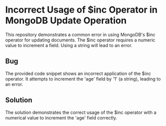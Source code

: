 # Incorrect Usage of $inc Operator in MongoDB Update Operation
This repository demonstrates a common error in using MongoDB's $inc operator for updating documents.  The $inc operator requires a numeric value to increment a field.  Using a string will lead to an error.

## Bug
The provided code snippet shows an incorrect application of the $inc operator.  It attempts to increment the 'age' field by '1' (a string), leading to an error.

## Solution
The solution demonstrates the correct usage of the $inc operator with a numerical value to increment the 'age' field correctly.